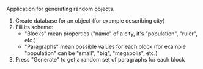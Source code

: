 Application for generating random objects.

1. Create database for an object (for example describing city)
2. Fill its scheme:
    * "Blocks" mean properties ("name" of a city, it's "population", "ruler", etc.)
    * "Paragraphs" mean possible values for each block (for example "population" can be "small", "big", "megapolis", etc.)
3. Press "Generate" to get a random set of paragraphs for each block
